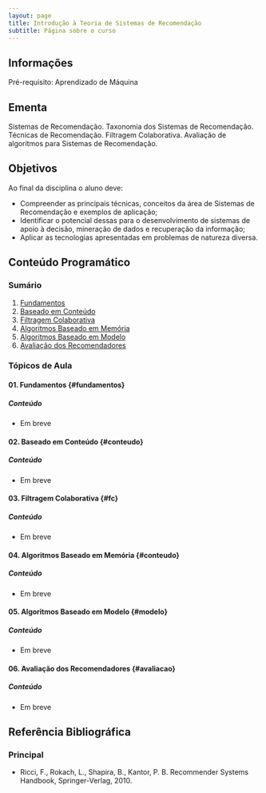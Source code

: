 ```yaml
---
layout: page
title: Introdução à Teoria de Sistemas de Recomendação
subtitle: Página sobre o curso
---
```


## Informações
Pré-requisito: Aprendizado de Máquina

## Ementa
Sistemas de Recomendação. Taxonomia dos Sistemas de Recomendação. Técnicas de Recomendação. Filtragem Colaborativa. Avaliação de algoritmos para Sistemas de Recomendação.

## Objetivos

Ao final da disciplina o aluno deve:
- Compreender as principais técnicas, conceitos da área de Sistemas de Recomendação e exemplos de aplicação;
- Identificar o potencial dessas para o desenvolvimento de sistemas de apoio à decisão, mineração de dados e recuperação da informação;
- Aplicar as tecnologias apresentadas em problemas de natureza diversa. 

## Conteúdo Programático

### Sumário

1. [Fundamentos](#fundamentos)
2. [Baseado em Conteúdo](#conteudo)
3. [Filtragem Colaborativa](#fc)
4. [Algoritmos Baseado em Memória](#memoria)
5. [Algoritmos Baseado em Modelo](#modelo)
6. [Avaliação dos Recomendadores](#avaliacao)

### Tópicos de Aula

#### 01. Fundamentos {#fundamentos}

##### Conteúdo

- Em breve

#### 02. Baseado em Conteúdo {#conteudo}

##### Conteúdo

- Em breve

#### 03. Filtragem Colaborativa {#fc}

##### Conteúdo

- Em breve

#### 04. Algoritmos Baseado em Memória {#conteudo}

##### Conteúdo

- Em breve

#### 05. Algoritmos Baseado em Modelo {#modelo}

##### Conteúdo

- Em breve

#### 06. Avaliação dos Recomendadores {#avaliacao}

##### Conteúdo

- Em breve

## Referência Bibliográfica

### Principal

- Ricci, F., Rokach, L., Shapira, B., Kantor, P. B. Recommender Systems Handbook, Springer-Verlag, 2010.